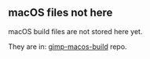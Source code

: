## macOS files not here

macOS build files are not stored here yet.

They are in: [gimp-macos-build](https://gitlab.gnome.org/Infrastructure/gimp-macos-build) repo.
